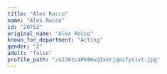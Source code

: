 ```yaml
---
title: "Alex Rocco"
name: "Alex Rocco"
id: "20752"
original_name: "Alex Rocco"
known_for_department: "Acting"
gender: "2"
adult: "false"
profile_path: "/u2JStL4Pk9Huq1xmrjqezfysivt.jpg"
---
```

